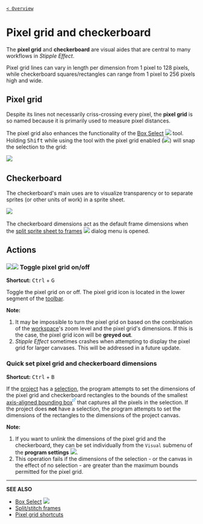 [`< Overview`](./README.md)

# Pixel grid and checkerboard

The **pixel grid** and **checkerboard** are visual aides that are central to many workflows in *Stipple Effect*.

Pixel grid lines can vary in length per dimension from 1 pixel to 128 pixels, while checkerboard squares/rectangles can range from 1 pixel to 256 pixels high and wide.

## Pixel grid

Despite its lines not necessarily criss-crossing every pixel, the **pixel grid** is so named because it is primarily used to measure pixel distances.

The pixel grid also enhances the functionality of the [Box Select](./sel-area-tools.md#box-select) ![](https://raw.githubusercontent.com/stipple-effect/stipple-effect/master/res/icons/box_select.png) tool. Holding <kbd>Shift</kbd> while using the tool with the pixel grid enabled (![](https://raw.githubusercontent.com/stipple-effect/stipple-effect/master/res/icons/pixel_grid_on.png)) will snap the selection to the grid:

![](./assets/graphics/snap-box-select.gif)

## Checkerboard

The checkerboard's main uses are to visualize transparency or to separate sprites (or other units of work) in a sprite sheet.

![](./assets/graphics/checkerboard-separation.png)

The checkerboard dimensions act as the default frame dimensions when the [split sprite sheet to frames](./sizing.md#split-a-sprite-sheet-into-frames) ![](https://raw.githubusercontent.com/stipple-effect/stipple-effect/master/res/icons/stitch_split_frames.png) dialog menu is opened.

## Actions

### ![](https://raw.githubusercontent.com/stipple-effect/stipple-effect/master/res/icons/pixel_grid_on.png)![](https://raw.githubusercontent.com/stipple-effect/stipple-effect/master/res/icons/pixel_grid_off.png) Toggle pixel grid on/off

**Shortcut:** <kbd>Ctrl</kbd> + <kbd>G</kbd>

Toggle the pixel grid on or off. The pixel grid icon is located in the lower segment of the [toolbar](./interface.md#toolbar).

**Note:**

1. It may be impossible to turn the pixel grid on based on the combination of the [workspace](./interface.md#workspace)'s zoom level and the pixel grid's dimensions. If this is the case, the pixel grid icon will be **greyed out**.
2. *Stipple Effect* sometimes crashes when attempting to display the pixel grid for larger canvases. This will be addressed in a future update.

### Quick set pixel grid and checkerboard dimensions

**Shortcut:** <kbd>Ctrl</kbd> + <kbd>B</kbd>

If the [project](./project.md) has a [selection](./selection.md), the program attempts to set the dimensions of the pixel grid and checkerboard rectangles to the bounds of the smallest [axis-aligned bounding box![](./assets/ui/external.png)](https://en.wikipedia.org/wiki/Minimum_bounding_box#Axis-aligned_minimum_bounding_box) that captures all the pixels in the selection. If the project does **not** have a selection, the program attempts to set the dimensions of the rectangles to the dimensions of the project canvas.

**Note:**

1. If you want to unlink the dimensions of the pixel grid and the checkerboard, they can be set individually from the `Visual` submenu of the **program settings** ![](https://raw.githubusercontent.com/stipple-effect/stipple-effect/master/res/icons/settings.png).
2. This operation fails if the dimensions of the selection - or the canvas in the effect of no selection - are greater than the maximum bounds permitted for the pixel grid.

---

**SEE ALSO**

* [Box Select](./sel-area-tools.md#box-select) ![](https://raw.githubusercontent.com/stipple-effect/stipple-effect/master/res/icons/box_select.png)
* [Split/stitch frames](./sizing.md#splitstitch-frames)
* [Pixel grid shortcuts](./shortcuts.md#pixel-grid)
